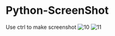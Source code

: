 # Python-ScreenShot

Use ctrl to make screenshot
![10](https://user-images.githubusercontent.com/54048747/222371183-a19140fe-c7d9-4f86-b301-35592c3389d4.JPG)
![11](https://user-images.githubusercontent.com/54048747/222371189-fa8b8ae0-3d1a-4bbf-b2ed-af706710ded3.JPG)
